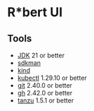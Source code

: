 # R*bert UI

## Tools

* [JDK](http://openjdk.java.net/install/) 21 or better
* [sdkman](https://sdkman.io)
* [kind](https://kind.sigs.k8s.io/docs/user/quick-start/#installation)
* [kubectl](https://kubernetes.io/docs/tasks/tools/#kubectl) 1.29.10 or better
* [git](https://git-scm.com/downloads) 2.40.0 or better
* [gh](https://github.com/cli/cli) 2.42.0 or better
* [tanzu](https://docs.vmware.com/en/VMware-Tanzu-Application-Platform/1.12/tap/install-tanzu-cli.html) 1.5.1 or better
